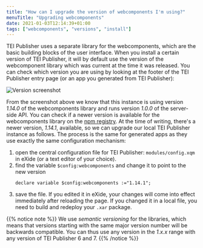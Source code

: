 ```yaml
---
title: "How can I upgrade the version of webcomponents I'm using?"
menuTitle: "Upgrading webcomponents"
date: 2021-01-03T12:14:39+01:00
tags: ["webcomponents", "versions", "install"]
---
```


TEI Publisher uses a separate library for the webcomponents, which are the basic building blocks of the user interface. When you install a certain version of TEI Publisher, it will by default use the version of the webcomponent library which was current at the time it was released. You can check which version you are using by looking at the footer of the TEI Publisher entry page (or an app you generated from TEI Publisher):

![Version screenshot](/images/publisher-version.png)

From the screenshot above we know that this instance is using version *1.14.0* of the webcomponents library and runs version *1.0.0* of the server-side API. You can check if a newer version is available for the webcomponents library on the [npm registry](https://www.npmjs.com/package/@teipublisher/pb-components). At the time of writing, there's a newer version, *1.14.1*, available, so we can upgrade our local TEI Publisher instance as follows. The process is the same for generated apps as they use exactly the same configuration mechanism:

1. open the central configuration file for TEI Publisher: `modules/config.xqm` in eXide (or a text editor of your choice).
2. find the variable `$config:webcomponents` and change it to point to the new version
    ```xquery
    declare variable $config:webcomponents :="1.14.1";
    ```
3. save the file. If you edited it in eXide, your changes will come into effect immediately after reloading the page. If you changed it in a local file, you need to build and redeploy your `.xar` package.

{{% notice note %}}
We use *semantic versioning* for the libraries, which means that versions starting with the same major version number will be backwards compatible. You can thus use any version in the *1.x.x* range with any version of TEI Publisher 6 and 7.
{{% /notice %}}